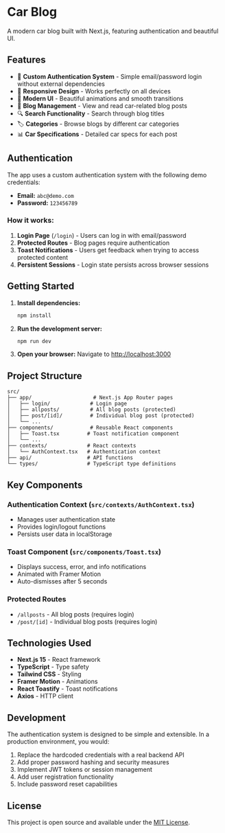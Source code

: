 # Car Blog

A modern car blog built with Next.js, featuring authentication and beautiful UI.

## Features

- 🔐 **Custom Authentication System** - Simple email/password login without external dependencies
- 📱 **Responsive Design** - Works perfectly on all devices
- 🎨 **Modern UI** - Beautiful animations and smooth transitions
- 📝 **Blog Management** - View and read car-related blog posts
- 🔍 **Search Functionality** - Search through blog titles
- 🏷️ **Categories** - Browse blogs by different car categories
- 📊 **Car Specifications** - Detailed car specs for each post

## Authentication

The app uses a custom authentication system with the following demo credentials:

- **Email:** `abc@demo.com`
- **Password:** `123456789`

### How it works:

1. **Login Page** (`/login`) - Users can log in with email/password
2. **Protected Routes** - Blog pages require authentication
3. **Toast Notifications** - Users get feedback when trying to access protected content
4. **Persistent Sessions** - Login state persists across browser sessions

## Getting Started

1. **Install dependencies:**
   ```bash
   npm install
   ```

2. **Run the development server:**
   ```bash
   npm run dev
   ```

3. **Open your browser:**
   Navigate to [http://localhost:3000](http://localhost:3000)

## Project Structure

```
src/
├── app/                    # Next.js App Router pages
│   ├── login/             # Login page
│   ├── allposts/          # All blog posts (protected)
│   ├── post/[id]/         # Individual blog post (protected)
│   └── ...
├── components/            # Reusable React components
│   ├── Toast.tsx         # Toast notification component
│   └── ...
├── contexts/             # React contexts
│   └── AuthContext.tsx   # Authentication context
├── api/                  # API functions
└── types/                # TypeScript type definitions
```

## Key Components

### Authentication Context (`src/contexts/AuthContext.tsx`)
- Manages user authentication state
- Provides login/logout functions
- Persists user data in localStorage

### Toast Component (`src/components/Toast.tsx`)
- Displays success, error, and info notifications
- Animated with Framer Motion
- Auto-dismisses after 5 seconds

### Protected Routes
- `/allposts` - All blog posts (requires login)
- `/post/[id]` - Individual blog posts (requires login)

## Technologies Used

- **Next.js 15** - React framework
- **TypeScript** - Type safety
- **Tailwind CSS** - Styling
- **Framer Motion** - Animations
- **React Toastify** - Toast notifications
- **Axios** - HTTP client

## Development

The authentication system is designed to be simple and extensible. In a production environment, you would:

1. Replace the hardcoded credentials with a real backend API
2. Add proper password hashing and security measures
3. Implement JWT tokens or session management
4. Add user registration functionality
5. Include password reset capabilities

## License

This project is open source and available under the [MIT License](LICENSE).
